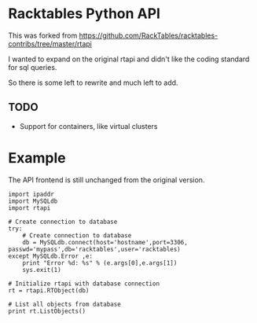# Racktables Python API

This was forked from https://github.com/RackTables/racktables-contribs/tree/master/rtapi

I wanted to expand on the original rtapi and didn't like the coding standard for sql queries. 

So there is some left to rewrite and much left to add. 

## TODO

  * Support for containers, like virtual clusters

# Example

The API frontend is still unchanged from the original version. 

    import ipaddr
    import MySQLdb
    import rtapi

    # Create connection to database
    try:
        # Create connection to database
        db = MySQLdb.connect(host='hostname',port=3306, passwd='mypass',db='racktables',user='racktables)
    except MySQLdb.Error ,e:
        print "Error %d: %s" % (e.args[0],e.args[1])
        sys.exit(1)

    # Initialize rtapi with database connection
    rt = rtapi.RTObject(db)

    # List all objects from database
    print rt.ListObjects()
